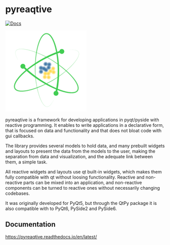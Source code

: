 # pyreaqtive
[![Docs](https://readthedocs.org/projects/pyreaqtive/badge/?style=flat)](https://readthedocs.org/projects/pyreaqtive)

![Logo](https://raw.githubusercontent.com/polfeliu/pyreaqtive/master/doc/source/_static/logo256.png)

pyreaqtive is a framework for developing applications in pyqt/pyside with reactive programming. It enables to write applications in a declarative form, that is focused on data and functionality and that does not bloat code with gui callbacks.

The library provides several models to hold data, and many prebuilt widgets and layouts to present the data from the models to the user, making the separation from data and visualization, and the adequate link between them, a simple task.

All reactive widgets and layouts use qt built-in widgets, which makes them fully compatible with qt without loosing functionality. Reactive and non-reactive parts can be mixed into an application, and non-reactive components can be turned to reactive ones without necessarily changing codebases.

It was originally developed for PyQt5, but through the QtPy package it is also compatible with to PyQt6, PySide2 and PySide6.

## Documentation
https://pyreaqtive.readthedocs.io/en/latest/
